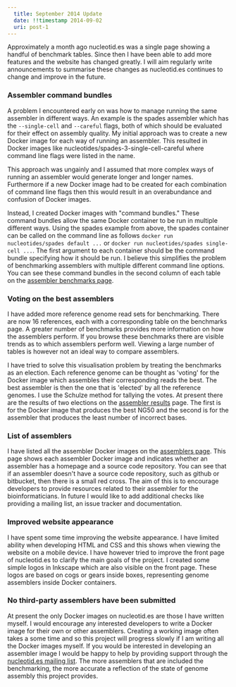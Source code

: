 ```yaml
---
  title: September 2014 Update
  date: !!timestamp 2014-09-02
  uri: post-1
---
```


Approximately a month ago nucleotid.es was a single page showing a handful of
benchmark tables. Since then I have been able to add more features and the
website has changed greatly. I will aim regularly write announcements to
summarise these changes as nucleotid.es continues to change and improve in the
future.

### Assembler command bundles

A problem I encountered early on was how to manage running the same assembler
in different ways. An example is the spades assembler which has the
`--single-cell` and `--careful` flags, both of which should be evaluated for
their effect on assembly quality. My initial approach was to create a new
Docker image for each way of running an assembler. This resulted in Docker
images like nucleotides/spades-3-single-cell-careful where command line flags
were listed in the name.

This approach was ungainly and I assumed that more complex ways of running an
assembler would generate longer and longer names. Furthermore if a new Docker
image had to be created for each combination of command line flags then this
would result in an overabundance and confusion of Docker images.

Instead, I created Docker images with "command bundles." These command bundles
allow the same Docker container to be run in multiple different ways. Using the
spades example from above, the spades container can be called on the command
line as follows `docker run nucleotides/spades default ...` or `docker run
nucleotides/spades single-cell ...`. The first argument to each container
should be the command bundle specifying how it should be run. I believe this
simplifies the problem of benchmarking assemblers with multiple different
command line options. You can see these command bundles in the second column of
each table on the [assembler benchmarks page][1].

### Voting on the best assemblers

I have added more reference genome read sets for benchmarking. There are now 16
references, each with a corresponding table on the benchmarks page. A greater
number of benchmarks provides more information on how the assemblers perform.
If you browse these benchmarks there are visible trends as to which assemblers
perform well. Viewing a large number of tables is however not an ideal way to
compare assemblers.

I have tried to solve this visualisation problem by treating the benchmarks as
an election. Each reference genome can be thought as 'voting' for the Docker
image which assembles their corresponding reads the best. The best assembler is
then the one that is 'elected' by all the reference genomes. I use the Schulze
method for tallying the votes. At present there are the results of two
elections on the [assembler results][2] page. The first is for the Docker image
that produces the best NG50 and the second is for the assembler that produces
the least number of incorrect bases.

### List of assemblers

I have listed all the assembler Docker images on the [assemblers page][3]. This
page shows each assembler Docker image and indicates whether an assembler has a
homepage and a source code repository. You can see that if an assembler doesn't
have a source code repository, such as github or bitbucket, then there is a
small red cross. The aim of this is to encourage developers to provide
resources related to their assembler for the bioinformaticians. In future I
would like to add additional checks like providing a mailing list, an issue
tracker and documentation.

### Improved website appearance

I have spent some time improving the website appearance. I have limited ability
when developing HTML and CSS and this shows when viewing the website on a
mobile device. I have however tried to improve the front page of nucleotid.es
to clarify the main goals of the project. I created some simple logos in
Inkscape which are also visible on the front page. These logos are based on
cogs or gears inside boxes, representing genome assemblers inside Docker
containers.

### No third-party assemblers have been submitted

At present the only Docker images on nucleotid.es are those I have written
myself. I would encourage any interested developers to write a Docker image for
their own or other assemblers. Creating a working image often takes a some time
and so this project will progress slowly if I am writing all the Docker images
myself. If you would be interested in developing an assembler image I would be
happy to help by providing support through the [nucleotid.es mailing list][4].
The more assemblers that are included the benchmarking, the more accurate a
reflection of the state of genome assembly this project provides.

[1]: http://nucleotid.es/benchmarks/
[2]: http://nucleotid.es/results/
[3]: http://nucleotid.es/assemblers/
[4]: http://nucleotid.es/mailing-list/

